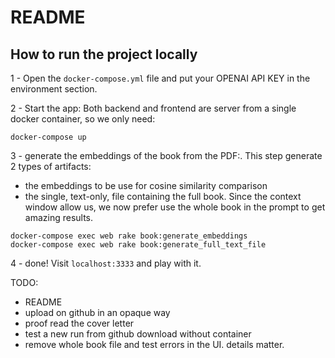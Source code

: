 # README

## How to run the project locally

1 - Open the `docker-compose.yml` file and put your OPENAI API KEY in the environment section.

2 - Start the app:
Both backend and frontend are server from a single docker container, so we only need:

```
docker-compose up
```

3 - generate the embeddings of the book from the PDF:.
This step generate 2 types of artifacts:

- the embeddings to be use for cosine similarity comparison
- the single, text-only, file containing the full book. Since the context window allow us, we now prefer use the whole book in the prompt to get amazing results.

```
docker-compose exec web rake book:generate_embeddings
docker-compose exec web rake book:generate_full_text_file
```

4 - done! Visit `localhost:3333` and play with it.

TODO:

- README
- upload on github in an opaque way
- proof read the cover letter
- test a new run from github download without container
- remove whole book file and test errors in the UI. details matter.
